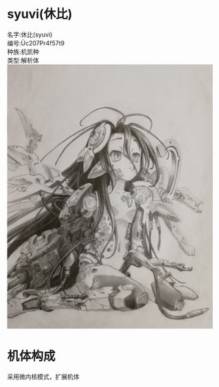 # syuvi(休比)
名字:休比(syuvi)<br>编号:Üc207Pr4f57t9<br>种族:机凯种<br>类型:解析体<br>
![avatar](images/syuvi.png )

# 机体构成
采用微内核模式，扩展机体